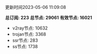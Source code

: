 更新时间2023-05-06 11:09:08

**总订阅: 223**
**总节点: 29061**
**有效节点: 16021**
- v2ray节点: 10632
- trojan节点: 3368
- ssr节点: 283
- ss节点: 1738
